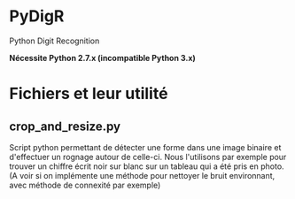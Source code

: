 # PyDigR
Python Digit Recognition

**Nécessite Python 2.7.x (incompatible Python 3.x)**

# Fichiers et leur utilité

## crop_and_resize.py

Script python permettant de détecter une forme dans une image binaire et d'effectuer un rognage autour de celle-ci. Nous l'utilisons par exemple pour trouver un chiffre écrit noir sur blanc sur un tableau qui a été pris en photo.
(A voir si on implémente une méthode pour nettoyer le bruit environnant, avec méthode de connexité par exemple)

